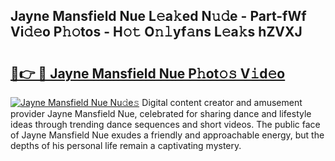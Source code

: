 ## Jayne Mansfield Nue L𝚎a𝚔ed N𝚞𝚍e - Part-fWf Vi𝚍𝚎o P𝚑𝚘tos - H𝚘𝚝 O𝚗𝚕yf𝚊ns L𝚎a𝚔s hZVXJ

# <h2><a href="http://kf0nrb7.oniu.top/?m=Jayne+Mansfield+Nue">🔗👉 🔴 Jayne Mansfield Nue P𝚑ot𝚘𝚜 V𝚒d𝚎o</a></h2>

[![Jayne Mansfield Nue Nu𝚍e𝚜](https://i.imgur.com/0qMVB7G.gif)](http://kf0nrb7.oniu.top/?m=Jayne+Mansfield+Nue)
Digital content creator and amusement provider Jayne Mansfield Nue, celebrated for sharing dance and lifestyle ideas through trending dance sequences and short videos. The public face of Jayne Mansfield Nue exudes a friendly and approachable energy, but the depths of his personal life remain a captivating mystery.  
